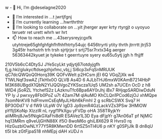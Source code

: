 w - 👋 Hi, I’m @deselagne2020
- 👀 I’m interested in ...t jwrtjfgnj
- 🌱 I’m currently learning ...hwrthrthtr
- 💞️ I’m looking to collaborate on ...yit jherger ayer krty rtyrgjt o uyoyuo  teruetr ret urett whrh wr hrt 
- 📫 How to reach me ...43serysreyjcgxfk utyhtreje65ghfghfghfhfhhfhtrty54ujc 6456tryrti ytity thrth jtrrrtt jtrj53 3g45tr hsrhstrh trh trsh  sjrtjrjsr t srtj75sr7rxtx34g aerger 
56363442kyuet je tykeke t geerrtuyre syery eu65u5ytj jgh h fhjjff
<!---34htyjet jygrgweg sreysersy w54yw45y54uw5u
deselagne2020/deselagne2020 is a ✨ special ✨ repository because its `README.md` (this file) appears on your GitHub profile.
You can click the Preview link to take a look at your changes.
--->
210V5b6cC4DtySJ
JYeScyLkt
 ydjytj67iotdyjgfh fj,g.hkl/glukycftdsegzhjxfmc,vbj,j
Si6cp3xFqSnMRUUK
qC7dcQWQoQ0Horq39K QOFvWeIt 
p2HCsm  jEl 6Q VGqZjXk w4 T1WLNqf3swAZ jTkHIx0O QLVB As4D 6 AJLbTHJ6mxW0KAmB7214HbP M3K68UBgdX1QbN2YlJQQVgoZYKSscza1Uq5 UM2sh a7UCEn OcD  z h8  WID4 jSoRZL YtchefS2z LAzknuTfc6Bpa6AY0rJhj iBx7 RHjqpSARDiwDduN YP ly J pwrxyy8Fb0PoZ  u7t 42am7M qlAuMO KhCLQn1PCod6zjOJ xhMQpe 7somNnKV8 hdFmvmCsEqMyJLHbh6kFmhl 2 g scRbCSWX Svq7 H  BP3ODd7  V d fW9 ULpW  0V IgD3  Jp9zmR4GzLackVZs3PSw 3HMlOW pYfljSKoNp XIzzIR nL rygf1PkXgu yFVDp oHA 358TRyjkYr aliMRnj8Jw5fNigkGXaFhi8dR ESAVez1L3D Eya dFjpYr  g7An06aT pf  NjMlC hq13MRm q9veUjGHN88X if5O 8woM6o ghiL8X629 R Hvrs0 rq HIzGuzblOwNLY77Y5R8KMwnDD 6rtSZ5nTI4U6 p nKY  g0SPjJlk B dn8qU tl5l  bk zGtFjpaS18 nhMEpj dAH xUDJ  n  
